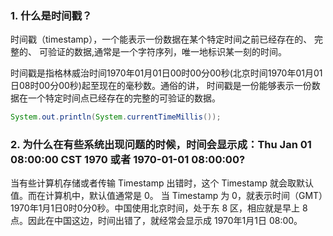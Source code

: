 ### 1. 什么是时间戳？

时间戳（timestamp），一个能表示一份数据在某个特定时间之前已经存在的、 完整的、 可验证的数据,通常是一个字符序列，唯一地标识某一刻的时间。

时间戳是指格林威治时间1970年01月01日00时00分00秒(北京时间1970年01月01日08时00分00秒)起至现在的毫秒数。通俗的讲， 时间戳是一份能够表示一份数据在一个特定时间点已经存在的完整的可验证的数据。



```java
System.out.println(System.currentTimeMillis());
```



### 2. 为什么在有些系统出现问题的时候，时间会显示成：Thu Jan 01 08:00:00 CST 1970 或者 1970-01-01 08:00:00?

当有些计算机存储或者传输 Timestamp 出错时，这个 Timestamp 就会取默认值。而在计算机中，默认值通常是 0。
当 Timestamp 为 0，就表示时间（GMT）1970年1月1日0时0分0秒。中国使用北京时间，处于东 8 区，相应就是早上 8 点。因此在中国这边，时间出错了，就经常会显示成 1970年1月1日 08:00。

